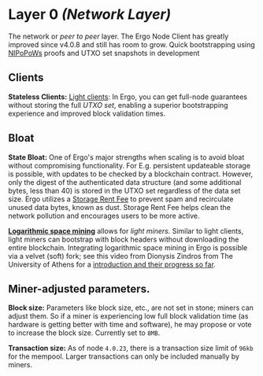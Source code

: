 
# Layer 0 *(Network Layer)*

The network or *peer to peer* layer. The Ergo Node Client has greatly improved since v4.0.8 and still has room to grow. Quick bootstrapping using [NIPoPoWs](nipopows.md) proofs and UTXO set snapshots in development

## Clients

**Stateless Clients:** [Light clients](nipopow_nodes.md): In Ergo, you can get full-node guarantees without storing the full _UTXO set_, enabling a superior bootstrapping experience and improved block validation times.  

## Bloat

**State Bloat:** One of Ergo's major strengths when scaling is to avoid bloat without compromising functionality. For E.g. persistent updateable storage is possible, with updates to be checked by a blockchain contract. However, only the digest of the authenticated data structure (and some additional bytes, less than 40) is stored in the UTXO set regardless of the data set size. Ergo utilizes a [Storage Rent Fee](rent.md) to prevent spam and recirculate unused data bytes, known as dust. Storage Rent Fee helps clean the network pollution and encourages users to be more active.

**[Logarithmic space mining](logspace.md)**  allows for *light miners.* Similar to light clients, light miners can bootstrap with block headers without downloading the entire blockchain. Integrating logarithmic space mining in Ergo is possible via a velvet (soft) fork; see this video from Dionysis Zindros from The University of Athens for a [introduction and their progress so far](https://www.youtube.com/watch?v=s05ypkSC7gk).

## Miner-adjusted parameters. 

**Block size:** Parameters like block size, etc., are not set in stone; miners can adjust them. So if a miner is experiencing low full block validation time (as hardware is getting better with time and software), he may propose or vote to increase the block size. Currently set to `8MB`.

**Transaction size:** As of node `4.0.23`, there is a transaction size limit of `96kb` for the mempool. Larger transactions can only be included manually by miners. 

